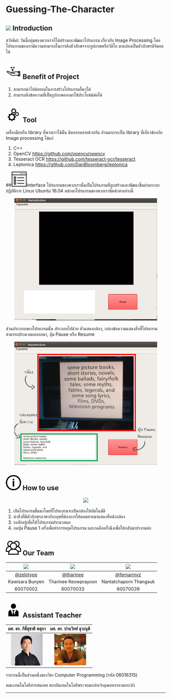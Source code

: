# Guessing-The-Character

## <img src="/image/introduction.png" width="48"> Introduction
สวัสดีค่ะ วันนี้กลุ่มของพวกเราก็ได้สร้างและพัฒนาโปรแกรม เกี่ยวกับ Image Processing โดยโปรแกรมของเรามีความสามารถในการดึงตัวอักษรจากรูปภาพหรือวิดีโอ มาแปลงเป็นตัวอักษรดิจิตอลได้ 

## <img src="/image/benefit.png" width="48"> Benefit of Project
1. สามารถนำไปต่อยอดในการสร้างโปรแกรมอื่นๆได้
2. สามารถดึงข้อความที่เป็นรูปภาพออกมาใช้ประโยชน์ต่อได้

## <img src="/image/tool.png" width="48"> Tool
เครื่องมือหรือ library ที่พวกเราใช้นั้น มีหลากหลายด้วยกัน ส่วนมากจะเป็น library ที่เกี่ยวข้องกับ Image processing ได้แก่
1. C++ 
2. OpenCV https://github.com/opencv/opencv
3. Tesseract OCR https://github.com/tesseract-ocr/tesseract
4. Leptonica https://github.com/DanBloomberg/leptonica

##<img src="/image/interface.png" width="48">Interface
โปรแกรมของพวกเรานั้นเป็นโปรแกรมที่ถูกสร้างและพัฒนาขึ้นผ่านระบบปฏิบัติการ Linux Ubuntu 16.04
หน้าตาโปรแกรมของพวกเรามีหน้าตาอย่างนี้

<p align="center">
  <img src="https://github.com/compro-itkmitl/Guessing-The-Character/blob/master/image/program.png" width="450"/>
</p>

ส่วนประกอบของโปรแกรมนั้น ประกอบไปด้วย ตัวแสดงกล้อง, กล่องข้อความแสดงสิ่งที่โปรแกรมสามารถประมวลผลออกมา, ปุ่ม Pause หรือ Resume

<p align="center">
  <img src="https://github.com/compro-itkmitl/Guessing-The-Character/blob/master/image/user.jpg" width="450"/>
</p>

## <img src="/image/howto.png" width="48"> How to use
<p align="center">
  <img src="https://github.com/compro-itkmitl/Guessing-The-Character/blob/master/image/01.gif" width="450"/>
</p>

1. เปิดโปรแกรมขึ้นมาโดยที่โปรแกรมจะเปิดกล้องให้อัตโนมัติ
2. นำสิ่งที่มีตัวอักษรภาษาอังกฤษที่ต้องการให้คอมทายมาแสดงที่หน้ากล้อง
3. รอสักครู่เพื่อให้โปรแกรมประมวลผล
4. กดปุ่ม Pause 1 ครั้งเพื่อทำการหยุดโปรแกรม และกดอีกครั้งนึงเพื่อให้กลับมาทำงานต่อ

## <img src="/image/team.png" width="48"> Our Team
|<a href="https://www.facebook.com/kawisara.srn"><img src="https://avatars0.githubusercontent.com/u/32617105?s=400&v=4" width="100px"></a>  |<a href="https://www.facebook.com/shiroi.youkai"><img src="https://avatars0.githubusercontent.com/u/32834492?s=400&v=4" width="100px"></a>  |<a href="https://www.facebook.com/fernarmyz"><img src="https://avatars1.githubusercontent.com/u/32330533?s=400&u" width="100px"></a>|
|:-:|:-:|:-:|
|[@zelotype](https://github.com/zelotype)|[@tharinee](https://github.com/tharinee)|[@fernarmyz](https://github.com/fernarmyz)|
|Kawisara Bunyen|Tharinee Keowprayoon|Nantatchaporn Thangsuk|
|60070002|60070033|60070039|


## <img src="/image/teacher.png" width="48"> Assistant Teacher
|ผศ. ดร. กิติ์สุชาติ พสุภา|ผศ. ดร. ปานวิทย์ ธุวะนุติ|
|:-:|:-:|
|![](/image/Aj.%20Oong.png)|![](/image/Aj.%20Panwit.png)|

รายงานนี้เป็นส่วนหนึ่งของวิชา Computer Programming (รหัส 06016315)

คณะเทคโนโลยีสารสนเทศ สถาบันเทคโนโลยีพระจอมเกล้าเจ้าคุณทหารลาดกระบัง

---

